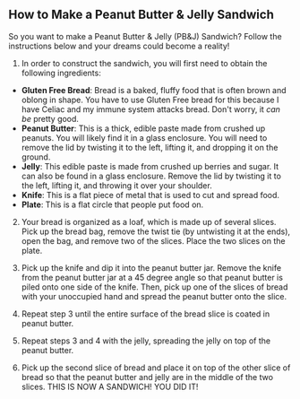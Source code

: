 ## How to Make a Peanut Butter & Jelly Sandwich

So you want to make a Peanut Butter & Jelly (PB&J) Sandwich? Follow the instructions below and your dreams could become a reality!

1. In order to construct the sandwich, you will first need to obtain the following ingredients:
  + **Gluten Free Bread**: Bread is a baked, fluffy food that is often brown and oblong in shape. You have to use Gluten Free bread for this because I have Celiac and my immune system attacks bread. Don't worry, it _can be_ pretty good.
  + **Peanut Butter**: This is a thick, edible paste made from crushed up peanuts. You will likely find it in a glass enclosure. You will need to remove the lid by twisting it to the left, lifting it, and dropping it on the ground.
  + **Jelly**: This edible paste is made from crushed up berries and sugar. It can also be found in a glass enclosure. Remove the lid by twisting it to the left, lifting it, and throwing it over your shoulder.
  + **Knife**: This is a flat piece of metal that is used to cut and spread food.
  + **Plate**: This is a flat circle that people put food on.  

2. Your bread is organized as a loaf, which is made up of several slices. Pick up the bread bag, remove the twist tie (by untwisting it at the ends), open the bag, and remove two of the slices. Place the two slices on the plate.

3. Pick up the knife and dip it into the peanut butter jar. Remove the knife from the peanut butter jar at a 45 degree angle so that peanut butter is piled onto one side of the knife. Then, pick up one of the slices of bread with your unoccupied hand and spread the peanut butter onto the slice.

4. Repeat step 3 until the entire surface of the bread slice is coated in peanut butter.

5. Repeat steps 3 and 4 with the jelly, spreading the jelly on top of the peanut butter.

6. Pick up the second slice of bread and place it on top of the other slice of bread so that the peanut butter and jelly are in the middle of the two slices. THIS IS NOW A SANDWICH! YOU DID IT!
